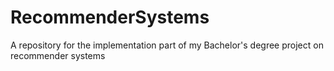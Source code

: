 # RecommenderSystems
A repository for the implementation part of my Bachelor's degree project on recommender systems
